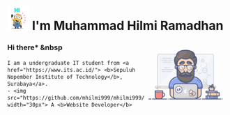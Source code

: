 # <img src="https://github.com/mhilmi999/mhilmi999/blob/main/Hi_minions.gif" width="50px"> I'm Muhammad Hilmi Ramadhan 

<img align="right" alt="Programmer Gif" src="https://github.com/mhilmi999/mhilmi999/blob/main/programming.gif" width="190" />

### **Hi there*** &nbsp

<p>
  
    I am a undergraduate IT student from <a href="https://www.its.ac.id/"> <b>Sepuluh Nopember Institute of Technology</b>, Surabaya</a>.  
    - <img src="https://github.com/mhilmi999/mhilmi999/blob/main/webDev.gif" width="30px"> A <b>Website Developer</b>  
    
    
</p>


<!--
**mhilmi999/mhilmi999** is a ✨ _special_ ✨ repository because its `README.md` (this file) appears on your GitHub profile.

Here are some ideas to get you started:

- 🔭 I’m currently working on ...
- 🌱 I’m currently learning ...
- 👯 I’m looking to collaborate on ...
- 🤔 I’m looking for help with ...
- 💬 Ask me about ...
- 📫 How to reach me: ...
- 😄 Pronouns: ...
- ⚡ Fun fact: ...
-->
